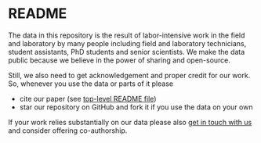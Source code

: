 
# README

The data in this repository is the result of labor-intensive work in the field and laboratory by many people
including field and laboratory technicians, student assistants, PhD students and senior scientists. We make
the data public because we believe in the power of sharing and open-source.

Still, we also need to get acknowledgement and proper credit for our work. So, whenever you use the data or
parts of it please

* cite our paper (see [top-level README file](../README.md))
* star our repository on GitHub and fork it if you use the data on your own

If your work relies substantially on our data please also [get in touch with us](https://www.eoa-team.net/) and consider offering co-authorship.
